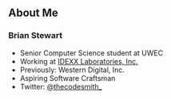 ## About Me
### Brian Stewart

* Senior Computer Science student at UWEC
* Working at [IDEXX Laboratories, Inc.](http://www.idexx.com)
* Previously: Western Digital, Inc.
* Aspiring Software Craftsman
* Twitter: [@thecodesmith_](http://twitter.com/thecodesmith_)
